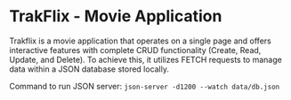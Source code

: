 # TrakFlix - Movie Application

Trakflix is a movie application that operates on a single page and offers interactive features with complete CRUD functionality (Create, Read, Update, and Delete). To achieve this, it utilizes FETCH requests to manage data within a JSON database stored locally.

Command to run JSON server: 
`json-server -d1200 --watch data/db.json`
